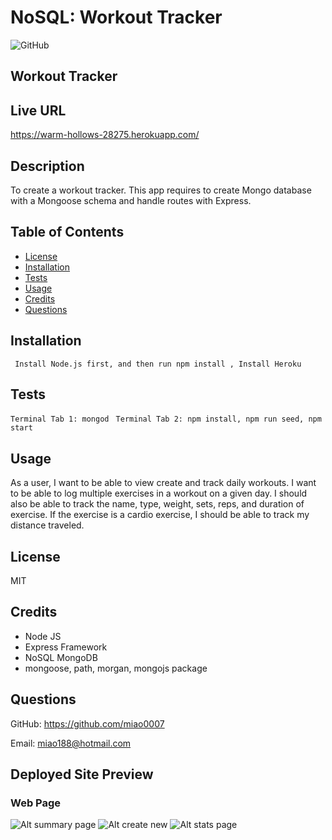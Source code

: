 # NoSQL: Workout Tracker

![GitHub](https://img.shields.io/badge/license-MIT-blue)

## Workout Tracker

## Live URL
https://warm-hollows-28275.herokuapp.com/

## Description
To create a workout tracker. This app requires to create Mongo database with a Mongoose schema and handle routes with Express.
## Table of Contents
* [License](#license)
* [Installation](#installation)
* [Tests](#tests)
* [Usage](#usage)
* [Credits](#contribution)
* [Questions](#questions)

## Installation
``` Install Node.js first, and then run npm install , Install Heroku```
## Tests
``` Terminal Tab 1: mongod  ```
``` Terminal Tab 2: npm install, npm run seed, npm start ```
## Usage
As a user, I want to be able to view create and track daily workouts. I want to be able to log multiple exercises in a workout on a given day. I should also be able to track the name, type, weight, sets, reps, and duration of exercise. If the exercise is a cardio exercise, I should be able to track my distance traveled.
## License
MIT
## Credits
* Node JS
* Express Framework
* NoSQL MongoDB
* mongoose, path, morgan, mongojs package
## Questions
GitHub: https://github.com/miao0007

Email: miao188@hotmail.com

## Deployed Site Preview

### Web Page
![Alt summary page](./images/summary.png)
![Alt create new](./images/create.png)
![Alt stats page](./images/stats.png)

